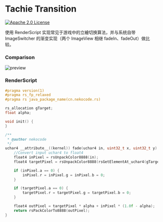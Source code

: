 # Tachie Transition
[![Apache 2.0 License](https://img.shields.io/badge/license-Apache%202.0-blue.svg?style=flat)](http://www.apache.org/licenses/LICENSE-2.0.html)

使用 RenderScript 实现常见于游戏中的立繪切换算法，并与系统自带 ImageSwitcher 的渐变实现（两个 ImageView 相继 fadeIn、fadeOut）做比较。

### Comparison
![preview](art/cmp.gif)

### RenderScript
```c
#pragma version(1)
#pragma rs_fp_relaxed
#pragma rs java_package_name(cn.nekocode.rs)

rs_allocation gTarget;
float alpha;

void init() {
}

/**
 * @author nekocode
 */
uchar4 __attribute__((kernel)) fade(uchar4 in, uint32_t x, uint32_t y) {
    //Convert input uchar4 to float4
    float4 inPixel = rsUnpackColor8888(in);
    float4 targetPixel = rsUnpackColor8888(rsGetElementAt_uchar4(gTarget, x, y));

    if (inPixel.a == 0) {
        inPixel.r = inPixel.g = inPixel.b = 0;
    }

    if (targetPixel.a == 0) {
        targetPixel.r = targetPixel.g = targetPixel.b = 0;
    }

    float4 outPixel = targetPixel * alpha + inPixel * (1.0f - alpha);
    return rsPackColorTo8888(outPixel);
}
```